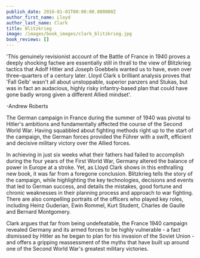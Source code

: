 ```yaml
---
publish_date: 2016-01-01T00:00:00.000000Z
author_first_name: Lloyd
author_last_name: Clark
title: Blitzkrieg
image: /images/book_images/clark_blitzkrieg.jpg
book_reviews: []
---
```

'This genuinely revisionist account of the Battle of France in 1940 proves a deeply shocking factwe are essentially still in thrall to the view of Blitzkrieg tactics that Adolf Hitler and Joseph Goebbels wanted us to have, even over three-quarters of a century later. Lloyd Clark s brilliant analysis proves that 'Fall Gelb' wasn't all about unstoppable, superior panzers and Stukas, but was in fact an audacious, highly risky infantry-based plan that could have gone badly wrong given a different Allied mindset'.

-Andrew Roberts

The German campaign in France during the summer of 1940 was pivotal to Hitler's ambitions and fundamentally affected the course of the Second World War. Having squabbled about fighting methods right up to the start of the campaign, the German forces provided the Führer with a swift, efficient and decisive military victory over the Allied forces.

In achieving in just six weeks what their fathers had failed to accomplish during the four years of the First World War, Germany altered the balance of power in Europe at a stroke. Yet, as Lloyd Clark shows in this enthralling new book, it was far from a foregone conclusion. Blitzkrieg tells the story of the campaign, while highlighting the key technologies, decisions and events that led to German success, and details the mistakes, good fortune and chronic weaknesses in their planning process and approach to war fighting. There are also compelling portraits of the officers who played key roles, including Heinz Guderian, Ewin Rommel, Kurt Student, Charles de Gaulle and Bernard Montgomery.

Clark argues that far from being undefeatable, the France 1940 campaign revealed Germany and its armed forces to be highly vulnerable - a fact dismissed by Hitler as he began to plan for his invasion of the Soviet Union - and offers a gripping reassessment of the myths that have built up around one of the Second World War's greatest military victories.